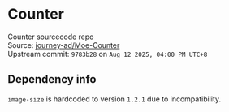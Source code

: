 # Counter

Counter sourcecode repo  
Source: [journey-ad/Moe-Counter](https://github.com/journey-ad/Moe-Counter)  
Upstream commit: `9783b28` on `Aug 12 2025, 04:00 PM UTC+8`

## Dependency info

`image-size` is hardcoded to version `1.2.1` due to incompatibility.
